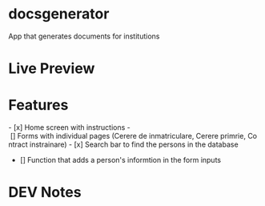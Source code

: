 # docsgenerator

App that generates documents for institutions

# Live Preview

# Features

- [x] Home screen with instructions
- [] Forms with individual pages (Cerere de inmatriculare, Cerere primrie, Contract instrainare)
- [x] Search bar to find the persons in the database

- [] Function that adds a person's informtion in the form inputs

# DEV Notes
